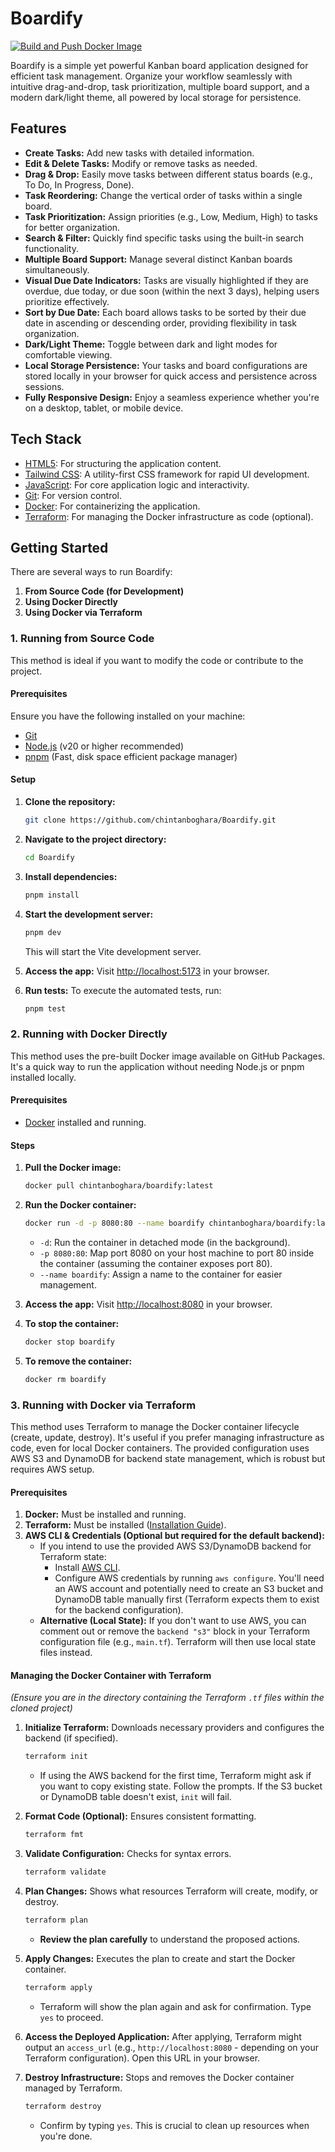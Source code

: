 # Boardify

[![Build and Push Docker Image](https://github.com/chintanboghara/Boardify/actions/workflows/docker-publish.yml/badge.svg?branch=main)](https://github.com/chintanboghara/Boardify/actions/workflows/docker-publish.yml)

Boardify is a simple yet powerful Kanban board application designed for efficient task management. Organize your workflow seamlessly with intuitive drag-and-drop, task prioritization, multiple board support, and a modern dark/light theme, all powered by local storage for persistence.

## Features

-   **Create Tasks:** Add new tasks with detailed information.
-   **Edit & Delete Tasks:** Modify or remove tasks as needed.
-   **Drag & Drop:** Easily move tasks between different status boards (e.g., To Do, In Progress, Done).
-   **Task Reordering:** Change the vertical order of tasks within a single board.
-   **Task Prioritization:** Assign priorities (e.g., Low, Medium, High) to tasks for better organization.
-   **Search & Filter:** Quickly find specific tasks using the built-in search functionality.
-   **Multiple Board Support:** Manage several distinct Kanban boards simultaneously.
-   **Visual Due Date Indicators:** Tasks are visually highlighted if they are overdue, due today, or due soon (within the next 3 days), helping users prioritize effectively.
-   **Sort by Due Date:** Each board allows tasks to be sorted by their due date in ascending or descending order, providing flexibility in task organization.
-   **Dark/Light Theme:** Toggle between dark and light modes for comfortable viewing.
-   **Local Storage Persistence:** Your tasks and board configurations are stored locally in your browser for quick access and persistence across sessions.
-   **Fully Responsive Design:** Enjoy a seamless experience whether you're on a desktop, tablet, or mobile device.

## Tech Stack

-   [HTML5](https://developer.mozilla.org/en-US/docs/Web/HTML): For structuring the application content.
-   [Tailwind CSS](https://tailwindcss.com/): A utility-first CSS framework for rapid UI development.
-   [JavaScript](https://developer.mozilla.org/en-US/docs/Web/JavaScript): For core application logic and interactivity.
-   [Git](https://git-scm.com/): For version control.
-   [Docker](https://www.docker.com/): For containerizing the application.
-   [Terraform](https://www.terraform.io/): For managing the Docker infrastructure as code (optional).

## Getting Started

There are several ways to run Boardify:

1.  **From Source Code (for Development)**
2.  **Using Docker Directly**
3.  **Using Docker via Terraform**

### 1. Running from Source Code

This method is ideal if you want to modify the code or contribute to the project.

#### Prerequisites

Ensure you have the following installed on your machine:

-   [Git](https://git-scm.com/)
-   [Node.js](https://nodejs.org/en) (v20 or higher recommended)
-   [pnpm](https://pnpm.io/) (Fast, disk space efficient package manager)

#### Setup

1.  **Clone the repository:**
    ```bash
    git clone https://github.com/chintanboghara/Boardify.git
    ```

2.  **Navigate to the project directory:**
    ```bash
    cd Boardify
    ```

3.  **Install dependencies:**
    ```bash
    pnpm install
    ```

4.  **Start the development server:**
    ```bash
    pnpm dev
    ```
    This will start the Vite development server.

5.  **Access the app:**
    Visit [http://localhost:5173](http://localhost:5173) in your browser.

6.  **Run tests:**
    To execute the automated tests, run:
    ```bash
    pnpm test
    ```

### 2. Running with Docker Directly

This method uses the pre-built Docker image available on GitHub Packages. It's a quick way to run the application without needing Node.js or pnpm installed locally.

#### Prerequisites

-   [Docker](https://www.docker.com/get-started) installed and running.

#### Steps

1.  **Pull the Docker image:**
    ```bash
    docker pull chintanboghara/boardify:latest
    ```

2.  **Run the Docker container:**
    ```bash
    docker run -d -p 8080:80 --name boardify chintanboghara/boardify:latest
    ```
    *   `-d`: Run the container in detached mode (in the background).
    *   `-p 8080:80`: Map port 8080 on your host machine to port 80 inside the container (assuming the container exposes port 80).
    *   `--name boardify`: Assign a name to the container for easier management.

3.  **Access the app:**
    Visit [http://localhost:8080](http://localhost:8080) in your browser.

4.  **To stop the container:**
    ```bash
    docker stop boardify
    ```

5.  **To remove the container:**
    ```bash
    docker rm boardify
    ```

### 3. Running with Docker via Terraform

This method uses Terraform to manage the Docker container lifecycle (create, update, destroy). It's useful if you prefer managing infrastructure as code, even for local Docker containers. The provided configuration uses AWS S3 and DynamoDB for backend state management, which is robust but requires AWS setup.

#### Prerequisites

1.  **Docker:** Must be installed and running.
2.  **Terraform:** Must be installed ([Installation Guide](https://learn.hashicorp.com/tutorials/terraform/install-cli)).
3.  **AWS CLI & Credentials (Optional but required for the default backend):**
    *   If you intend to use the provided AWS S3/DynamoDB backend for Terraform state:
        *   Install [AWS CLI](https://aws.amazon.com/cli/).
        *   Configure AWS credentials by running `aws configure`. You'll need an AWS account and potentially need to create an S3 bucket and DynamoDB table manually first (Terraform expects them to exist for the backend configuration).
    *   **Alternative (Local State):** If you don't want to use AWS, you can comment out or remove the `backend "s3"` block in your Terraform configuration file (e.g., `main.tf`). Terraform will then use local state files instead.

#### Managing the Docker Container with Terraform

*(Ensure you are in the directory containing the Terraform `.tf` files within the cloned project)*

1.  **Initialize Terraform:**
    Downloads necessary providers and configures the backend (if specified).
    ```bash
    terraform init
    ```
    *   If using the AWS backend for the first time, Terraform might ask if you want to copy existing state. Follow the prompts. If the S3 bucket or DynamoDB table doesn't exist, `init` will fail.

2.  **Format Code (Optional):**
    Ensures consistent formatting.
    ```bash
    terraform fmt
    ```

3.  **Validate Configuration:**
    Checks for syntax errors.
    ```bash
    terraform validate
    ```

4.  **Plan Changes:**
    Shows what resources Terraform will create, modify, or destroy.
    ```bash
    terraform plan
    ```
    *   **Review the plan carefully** to understand the proposed actions.

5.  **Apply Changes:**
    Executes the plan to create and start the Docker container.
    ```bash
    terraform apply
    ```
    *   Terraform will show the plan again and ask for confirmation. Type `yes` to proceed.

6.  **Access the Deployed Application:**
    After applying, Terraform might output an `access_url` (e.g., `http://localhost:8080` - depending on your Terraform configuration). Open this URL in your browser.

7.  **Destroy Infrastructure:**
    Stops and removes the Docker container managed by Terraform.
    ```bash
    terraform destroy
    ```
    *   Confirm by typing `yes`. This is crucial to clean up resources when you're done.
